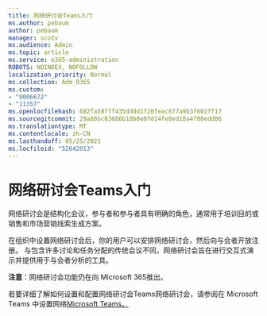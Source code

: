 ```yaml
---
title: 网络研讨会Teams入门
ms.author: pebaum
author: pebaum
manager: scotv
ms.audience: Admin
ms.topic: article
ms.service: o365-administration
ROBOTS: NOINDEX, NOFOLLOW
localization_priority: Normal
ms.collection: Adm_O365
ms.custom:
- "9006672"
- "11357"
ms.openlocfilehash: 682fa58fff435dddd1f20feac877a9b3f602ff17
ms.sourcegitcommit: 29a88bc83086b18b0e0fd14fe8ed18a4f88edd06
ms.translationtype: MT
ms.contentlocale: zh-CN
ms.lasthandoff: 05/25/2021
ms.locfileid: "52642013"
---
```

# <a name="getting-started-with-teams-webinars"></a>网络研讨会Teams入门

网络研讨会是结构化会议，参与者和参与者具有明确的角色，通常用于培训目的或销售和市场营销线索生成方案。

在组织中设置网络研讨会后，你的用户可以安排网络研讨会，然后向与会者开放注册。 与包含许多讨论和任务分配的传统会议不同，网络研讨会旨在进行交互式演示并提供用于与会者分析的工具。

**注意**：网络研讨会功能仍在向 Microsoft 365推出。 

若要详细了解如何设置和配置网络研讨会Teams网络研讨会，请参阅在 Microsoft Teams 中设置网络[Microsoft Teams。](/microsoftteams/set-up-webinars)